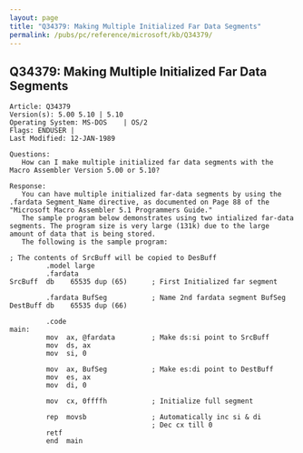 ```yaml
---
layout: page
title: "Q34379: Making Multiple Initialized Far Data Segments"
permalink: /pubs/pc/reference/microsoft/kb/Q34379/
---
```


## Q34379: Making Multiple Initialized Far Data Segments

	Article: Q34379
	Version(s): 5.00 5.10 | 5.10
	Operating System: MS-DOS    | OS/2
	Flags: ENDUSER |
	Last Modified: 12-JAN-1989
	
	Questions:
	   How can I make multiple initialized far data segments with the
	Macro Assembler Version 5.00 or 5.10?
	
	Response:
	   You can have multiple initialized far-data segments by using the
	.fardata Segment_Name directive, as documented on Page 88 of the
	"Microsoft Macro Assembler 5.1 Programmers Guide."
	   The sample program below demonstrates using two intialized far-data
	segments. The program size is very large (131k) due to the large
	amount of data that is being stored.
	   The following is the sample program:
	
	; The contents of SrcBuff will be copied to DesBuff
	         .model large
	         .fardata
	SrcBuff  db    65535 dup (65)      ; First Initialized far segment
	
	         .fardata BufSeg           ; Name 2nd fardata segment BufSeg
	DestBuff db    65535 dup (66)
	
	         .code
	main:
	         mov  ax, @fardata         ; Make ds:si point to SrcBuff
	         mov  ds, ax
	         mov  si, 0
	
	         mov  ax, BufSeg           ; Make es:di point to DestBuff
	         mov  es, ax
	         mov  di, 0
	
	         mov  cx, 0ffffh           ; Initialize full segment
	
	         rep  movsb                ; Automatically inc si & di
	                                   ; Dec cx till 0
	         retf
	         end  main

